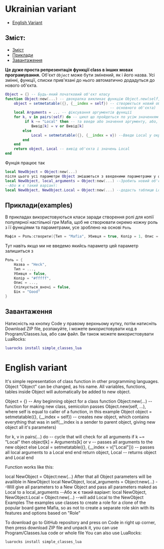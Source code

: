 # Ukrainian variant
- [English Variant](#english-variant)
## Зміст:
  - [Зміст](#Зміст)
  - [Приклади](#Прикладиexamples)
  - [Завантаження](#Завантаження)
    
**Це дуже проста репрезентація функції class в інших мовах програмування.**
Об'єкт *`Object`* може бути змінений, як і його назва. Усі змінні, функції, списки прив'язані до нього автоматично додадуться до нового об'єкта.
```lua
Object = {} -- Будь-який початковий об'єкт класу 
function Object:new(...) -- двокрапка викликає функцію Object.new(self, ...), де self введе те що знаходиться всередині Object
    object = setmetatable({}, {__index = self}) -- створюється новий об'єкт, у який поміщається усе що було в self(__index являє собою посилання на основний об'єкт, якби надаючи йому усі властивності 
                                                -- основного об'єкта)
    local Arguments = ... -- фіксування аргументів функції
    for k, v in pairs(self) do -- цикл що пройдеться по усім значенням аргументів
         if k ~= "Local" then -- та введе або значення аргументу, або, за його відсутності, значення self(усі окрім Local)
            Вивід[k] = v or Вивід[k]
        else
            Local = setmetatable({}, {__index = v}) --Введе Local у окрему змінну
        end 
    end
    return object, Local -- вивід об'єкта і значень Local
end
```
Фунція працює так
```lua
local NewObject = Object:new(...)
після цього усі параметри Object змішаються з введеними параметрами у функцію.
local NewObject, local_arguments = Object:new(...) --Зробить новий об'єкт на основі Object, а також виведе локальні аргументи у local_arguments
--Або ж є такий варіант:
local NewObject, NewObject.Local = Object:new(...) --додасть таблицю Local до нового об'єкту
```
## Приклади(examples)
В прикладах використовуються класи заради створення ролі для копії популярної настільної гри Mafia, щоб не створювати окремо кожну роль з її функціями та параметрами, усе зроблено на основі `Роль`
```lua
Мафія = Роль:створити({Тип = "Mafia", Убивця = true, Колір = 1, Опис = "Killer of the town", Спілкується_вночі= true, Бік = "Bad"})
```
Тут навіть якщо ми не введемо якийсь параметр цей параметр залишиться з 
```lua
Роль = {
    Назва = "Heck",
    Тип = ...,
    Убивця = false,
    Колір = "#fffff",
    Опис = ...,
    Спілкується_вночі = false,
    Бік = "Good"
}
```
## Завантаження
Натисність на кнопку Code у правому верхньому кутку, потім натисніть Download ZIP file, розпакуйте, і можете використовувати код в Program/Classes.lua, або сам файл.
Ви також можете використовувати LuaRocks:
```lua
luarocks install simple_classes_lua
```

# English variant
It's simple representation of class function in other programming languages.
Object "Object" can be changed, as his name. All variables, functions, tables inside Object will automatically be added to new object.

Object = {} -- Any beginning object for a class
function Object:new(...) -- function for making new class, semicolon passes Object.new(self, ...), where self is equal to caller of a function, in this example Object
object = setmetatable({}, {__index = self}) -- creates new object, which contains everything that was in self(__index is a sender to parent object, giving new object all it's parameters)

for k, v in pairs(...) do -- cycle that will check for all arguments
if k ~= "Local" then
object[k] = Arguments[k] or v -- passes all arguments to the new object
else
Local = setmetatable({}, {__index = v["Local"]}) -- passes all local arguments to a Local
end
end
return object, Local -- returns object and Local
end

Function works like this:

local NewObject = Object:new(...)
After that all Object parameters will be availible in NewObject
local NewObject, local_arguments = Object:new(...) --Will give all parameters to a New Object and pass all parameters maked as Local to a local_arguments
--Або ж є такий варіант:
local NewObject, NewObject.Local = Object:new(...) --will add Local to the NewObject
Examples
The examples use classes to create a role for a clone of the popular board game Mafia, so as not to create a separate role skin with its features and options based on "Role"

To download go to GitHub repository and press on Code in right up corner, then press download ZIP file and unpack it, you can use Program/Classes.lua code or whole file
You can also use LuaRocks:
```cmd
luarocks install simple_classes_lua
```

